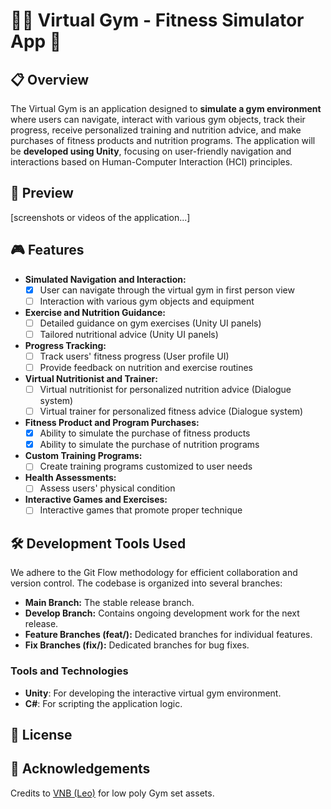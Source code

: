 # 🏃‍♀️ Virtual Gym - Fitness Simulator App 💪

## 📋 Overview

The Virtual Gym is an application designed to **simulate a gym environment** where users can navigate, interact with various gym objects, track their progress, receive personalized training and nutrition advice, and make purchases of fitness products and nutrition programs. The application will be **developed using Unity**, focusing on user-friendly navigation and interactions based on Human-Computer Interaction (HCI) principles.

## 👀 Preview
[screenshots or videos of the application...]

## 🎮 Features

- **Simulated Navigation and Interaction:**
  - [x] User can navigate through the virtual gym in first person view
  - [ ] Interaction with various gym objects and equipment
- **Exercise and Nutrition Guidance:**
  - [ ] Detailed guidance on gym exercises (Unity UI panels)
  - [ ] Tailored nutritional advice (Unity UI panels)
- **Progress Tracking:**
  - [ ] Track users' fitness progress (User profile UI)
  - [ ] Provide feedback on nutrition and exercise routines
- **Virtual Nutritionist and Trainer:**
  - [ ] Virtual nutritionist for personalized nutrition advice (Dialogue system)
  - [ ] Virtual trainer for personalized fitness advice (Dialogue system)
- **Fitness Product and Program Purchases:**
  - [x] Ability to simulate the purchase of fitness products
  - [x] Ability to simulate the purchase of nutrition programs
- **Custom Training Programs:**
  - [ ] Create training programs customized to user needs
- **Health Assessments:**
  - [ ] Assess users' physical condition
- **Interactive Games and Exercises:**
  - [ ] Interactive games that promote proper technique

## 🛠 Development Tools Used

We adhere to the Git Flow methodology for efficient collaboration and version control. The codebase is organized into several branches:

- **Main Branch:** The stable release branch.
- **Develop Branch:** Contains ongoing development work for the next release.
- **Feature Branches (feat/):** Dedicated branches for individual features.
- **Fix Branches (fix/):** Dedicated branches for bug fixes.
  
### Tools and Technologies

- **Unity**: For developing the interactive virtual gym environment.
- **C#**: For scripting the application logic.

## 📜 License

## 🙏 Acknowledgements

Credits to [VNB (Leo)](https://vnbp.itch.io/) for low poly Gym set assets.

